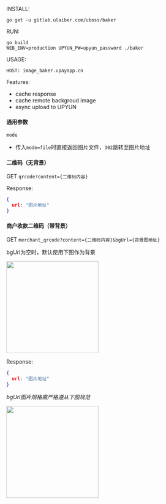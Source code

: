 INSTALL:

`go get -u gitlab.ulaiber.com/uboss/baker`

RUN:

```shell
go build
WEB_ENV=production UPYUN_PW=upyun_password ./baker
```

USAGE:

`HOST: image_baker.upayapp.cn`

Features:

- cache response
- cache remote backgroud image
- async upload to UPYUN

#### 通用参数

`mode`

- 传入`mode=file`时直接返回图片文件，`302`跳转至图片地址

#### 二维码（无背景）

GET `qrcode?content={二维码内容}`

Response:

```json
{
  url: "图片地址"
}
```

#### 商户收款二维码（带背景）

GET `merchant_qrcode?content={二维码内容}&bgUrl={背景图地址}`

bgUrl为空时，默认使用下图作为背景

<img src="http://ssobu.b0.upaiyun.com/platform/qr_code_bk_image/fe929bbce4397618523da8660f557c59.png-w320" width='240'></img>

Response:

```json
{
  url: "图片地址"
}
```

*bgUrl图片规格需严格遵从下图规范*

<img src="http://admin.upayapp.cn/assets/store-a32b519f9dafcc668e9ccfd5cf84590c06395555c86d61506dc61c934921727f.jpg" width='240'> </img>
